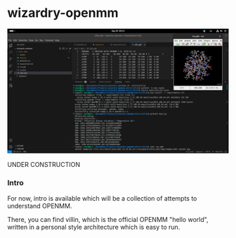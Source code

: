 # wizardry-openmm

![](./doc/assets/img/header1.png)

UNDER CONSTRUCTION

### Intro

For now, intro is available which will be a collection of attempts to understand OPENMM.

There, you can find villin, which is the official OPENMM "hello world", written in a personal style architecture which is easy to run.